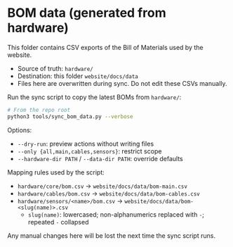 # BOM data (generated from hardware)

This folder contains CSV exports of the Bill of Materials used by the website.

- Source of truth: `hardware/`
- Destination: this folder `website/docs/data`
- Files here are overwritten during sync. Do not edit these CSVs manually.

Run the sync script to copy the latest BOMs from `hardware/`:

```bash
# From the repo root
python3 tools/sync_bom_data.py --verbose
```

Options:

- `--dry-run`: preview actions without writing files
- `--only {all,main,cables,sensors}`: restrict scope
- `--hardware-dir PATH` / `--data-dir PATH`: override defaults

Mapping rules used by the script:

- `hardware/core/bom.csv` -> `website/docs/data/bom-main.csv`
- `hardware/cables/bom.csv` -> `website/docs/data/bom-cables.csv`
- `hardware/sensors/<name>/bom.csv` -> `website/docs/data/bom-<slug(name)>.csv`
  - `slug(name)`: lowercased; non-alphanumerics replaced with `-`; repeated `-` collapsed

Any manual changes here will be lost the next time the sync script runs.
